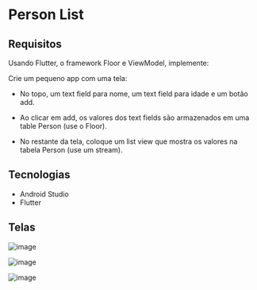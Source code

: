 # Person List

## Requisitos

Usando Flutter, o framework Floor e ViewModel, implemente:

Crie um pequeno app com uma tela:

- No topo, um text field para nome, um text field para idade e um botão add. 

- Ao clicar em add, os valores dos text fields são armazenados em uma table Person (use o Floor).

- No restante da tela, coloque um list view que mostra os valores na tabela Person (use um stream). 

## Tecnologias
- Android Studio
-  Flutter
 

## Telas

![image](https://github.com/user-attachments/assets/375ccbbb-4c7b-47e1-9113-c316c8041dce)

![image](https://github.com/user-attachments/assets/335b0c23-f410-44f9-86a5-d4ca70c83a73)

![image](https://github.com/user-attachments/assets/0121c399-2f52-4ec1-a46b-6f811345cdf5)













